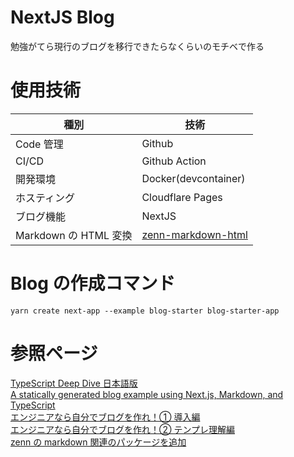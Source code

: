 # NextJS Blog
勉強がてら現行のブログを移行できたらなくらいのモチベで作る

# 使用技術

| 種別                  | 技術                                                                                                |
| --------------------- | --------------------------------------------------------------------------------------------------- |
| Code 管理             | Github                                                                                              |
| CI/CD                 | Github Action                                                                                       |
| 開発環境              | Docker(devcontainer)                                                                                |
| ホスティング          | Cloudflare Pages                                                                                    |
| ブログ機能            | NextJS                                                                                              |
| Markdown の HTML 変換 | [zenn-markdown-html](https://github.com/zenn-dev/zenn-editor/tree/main/packages/zenn-markdown-html) |

# Blog の作成コマンド
```
yarn create next-app --example blog-starter blog-starter-app
```

# 参照ページ
[TypeScript Deep Dive 日本語版](https://typescript-jp.gitbook.io/deep-dive/)  
[A statically generated blog example using Next.js, Markdown, and TypeScript](https://github.com/vercel/next.js/tree/canary/examples/blog-starter)  
[エンジニアなら自分でブログを作れ！① 導入編](https://zenn.dev/miketako3/articles/9b2b1a9ec13901)  
[エンジニアなら自分でブログを作れ！② テンプレ理解編](https://zenn.dev/miketako3/articles/bfdc1b09ba8ed3)  
[zenn の markdown 関連のパッケージを追加](https://github.com/miketako3/blog-example/commit/eaecde48625d71520348e2c3b99f225fe1951917)  
